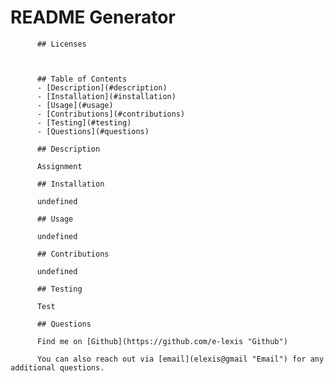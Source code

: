 # README Generator

          ## Licenses
            
  

          ## Table of Contents 
          - [Description](#description)
          - [Installation](#installation)
          - [Usage](#usage)
          - [Contributions](#contributions)
          - [Testing](#testing)
          - [Questions](#questions)

          ## Description
          
          Assignment

          ## Installation

          undefined
          
          ## Usage

          undefined

          ## Contributions

          undefined

          ## Testing

          Test

          ## Questions

          Find me on [Github](https://github.com/e-lexis "Github")

          You can also reach out via [email](elexis@gmail "Email") for any additional questions.

         
